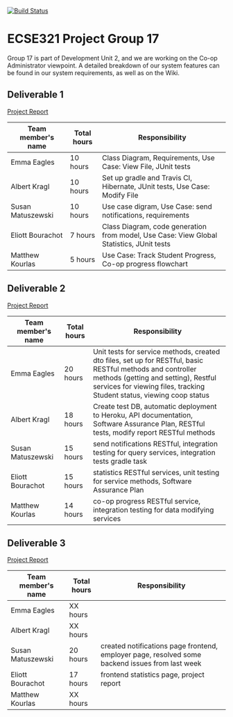 [![Build Status](https://travis-ci.com/McGill-ECSE321-Winter2019/ecse321-group-project-17.svg?token=p4FXpSb3mvMUVzJkxRsf&branch=master)](https://travis-ci.com/McGill-ECSE321-Winter2019/ecse321-group-project-17)
# ECSE321 Project Group 17

Group 17 is part of Development Unit 2, and we are working on the Co-op Administrator viewpoint. A detailed breakdown of our system features can be found in our system requirements, as well as on the Wiki.

## Deliverable 1

[Project Report](https://github.com/McGill-ECSE321-Winter2019/ecse321-group-project-17/wiki/Project-Report:-Deliverable-1)

|Team member's name|Total hours|Responsibility         |
|------------------|-----------|-----------------------|
|Emma Eagles       |  10 hours | Class Diagram, Requirements, Use Case: View File, JUnit tests                   |
|Albert Kragl      |  10 hours | Set up gradle and Travis CI, Hibernate, JUnit tests, Use Case: Modify File                 |
|Susan Matuszewski |  10 hours | Use case digram, Use Case: send notifications, requirements                              |
|Eliott Bourachot  |  7 hours  | Class Diagram, code generation from model, Use Case: View Global Statistics, JUnit tests |
|Matthew Kourlas   |  5 hours  | Use Case: Track Student Progress, Co-op progress flowchart                               |

## Deliverable 2

[Project Report](https://github.com/McGill-ECSE321-Winter2019/ecse321-group-project-17/wiki/Project-Report:-Deliverable-2)

|Team member's name|Total hours |Responsibility         |
|------------------|------------|-----------------------|
|Emma Eagles       |  20 hours  | Unit tests for service methods, created dto files, set up for RESTful, basic RESTful methods and controller methods (getting and setting), Restful services for viewing files, tracking Student status, viewing coop status |
|Albert Kragl      |  18 hours  | Create test DB, automatic deployment to Heroku, API documentation, Software Assurance Plan, RESTful tests, modify report RESTful methods  |
|Susan Matuszewski |  15 hours  | send notifications RESTful, integration testing for query services, integration tests gradle task |
|Eliott Bourachot  |  15 hours  | statistics RESTful services, unit testing for service methods, Software Assurance Plan  |
|Matthew Kourlas   |  14 hours  | co-op progress RESTful service, integration testing for data modifying services |

## Deliverable 3

[Project Report](https://github.com/McGill-ECSE321-Winter2019/ecse321-group-project-17/wiki/Project-Report:-Deliverable-3)

|Team member's name|Total hours |Responsibility         |
|------------------|------------|-----------------------|
|Emma Eagles       |  XX hours  |                       |
|Albert Kragl      |  XX hours  |                       |
|Susan Matuszewski |  20 hours  | created notifications page frontend, employer page, resolved some backend issues from last week                     |
|Eliott Bourachot  |  17 hours  | frontend statistics page, project report |
|Matthew Kourlas   |  XX hours  |                       |
